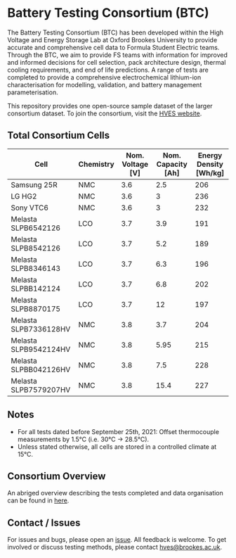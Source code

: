 # Battery Testing Consortium (BTC)
The Battery Testing Consortium (BTC) has been developed within the High Voltage and Energy Storage Lab at Oxford Brookes University to provide accurate and comprehensive cell data to Formula Student Electric teams. Through the BTC, we aim to provide FS teams with information for improved and informed decisions for cell selection, pack architecture design, thermal cooling requirements, and end of life predictions. A range of tests are completed to provide a comprehensive electrochemical lithium-ion characterisation for modelling, validation, and battery management parameterisation.

This repository provides one open-source sample dataset of the larger consortium dataset. To join the consortium, visit the [HVES website].

## Total Consortium Cells
|Cell|Chemistry|Nom. Voltage [V]|Nom. Capacity [Ah]|Energy Density [Wh/kg]|
|---|---|---|---|---|
| Samsung 25R  | NMC  | 3.6  | 2.5  | 206  |
|  LG HG2 |  NMC | 3.6  | 3  |  236 |
|  Sony VTC6 | NMC  | 3.6  |  3 |  232 |
|  Melasta SLPB6542126| LCO  | 3.7  | 3.9  | 191  |
|  Melasta SLPB8542126 | LCO  | 3.7  | 5.2  | 189  |
|  Melasta SLPB8346143 | LCO  | 3.7  | 6.3  | 196  |
|  Melasta SLPBB142124  | LCO  | 3.7  | 6.8  | 202  |
|  Melasta SLPB8870175 | LCO  | 3.7  | 12  | 197  |
|  Melasta SLPB7336128HV | NMC  | 3.8  | 3.7  | 204  |
|  Melasta SLPB9542124HV | NMC  | 3.8  | 5.95  | 215  |
|  Melasta SLPBB042126HV | NMC  |  3.8 | 7.5  | 228 |
|  Melasta SLPB7579207HV| NMC  | 3.8  | 15.4  | 227  |


## Notes
* For all tests dated before September 25th, 2021: Offset thermocouple measurements by 1.5°C (i.e. 30°C -> 28.5°C).
* Unless stated otherwise, all cells are stored in a controlled climate at 15°C.


## Consortium Overview
An abriged overview describing the tests completed and data organisation can be found in [here].


## Contact / Issues
For issues and bugs, please open an [issue]. All feedback is welcome.
To get involved or discuss testing methods, please contact hves@brookes.ac.uk.


[issue]: https://github.com/Oxford-Brookes-HVES/BTC/issues
[here]: https://github.com/Oxford-Brookes-HVES/BTC/blob/main/BTC-Overview.pdf
[HVES website]: https://hves.brookes.ac.uk/btc/
